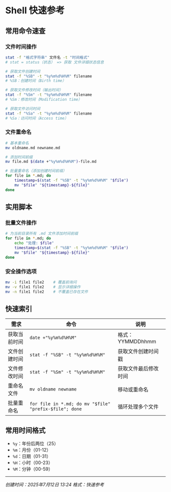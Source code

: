 # Shell 快速参考

## 常用命令速查

### 文件时间操作
```bash
stat -f "格式字符串" 文件名 -t "时间格式"
# stat = status（状态） => 获取 文件详细状态信息
```

```bash
# 获取文件创建时间
stat -f "%SB" -t "%y%m%d%H%M" filename
# %SB：创建时间（Birth time）

# 获取文件修改时间（输出时间）
stat -f "%Sm" -t "%y%m%d%H%M" filename
# %Sm：修改时间（Modification time）

# 获取文件访问时间
stat -f "%Sa" -t "%y%m%d%H%M" filename
# %Sa：访问时间（Access time）
```


### 文件重命名
```bash
# 基本重命名
mv oldname.md newname.md

# 添加时间前缀
mv file.md $(date +"%y%m%d%H%M")-file.md

# 批量重命名（添加创建时间前缀）
for file in *.md; do
    timestamp=$(stat -f "%SB" -t "%y%m%d%H%M" "$file")
    mv "$file" "${timestamp}-${file}"
done
```


## 实用脚本

### 批量文件操作
```bash
# 为当前目录所有 .md 文件添加时间前缀
for file in *.md; do
    echo "处理: $file"
    timestamp=$(stat -f "%SB" -t "%y%m%d%H%M" "$file")
    mv "$file" "${timestamp}-${file}"
done
```

### 安全操作选项
```bash
mv -i file1 file2    # 覆盖前询问
mv -v file1 file2    # 显示详细操作
mv -n file1 file2    # 不覆盖已存在文件
```

## 快速索引

| 需求 | 命令 | 说明 |
|------|------|------|
| 获取当前时间 | `date +"%y%m%d%H%M"` | 格式：YYMMDDhhmm |
| 文件创建时间 | `stat -f "%SB" -t "%y%m%d%H%M"` | 获取文件创建时间戳 |
| 文件修改时间 | `stat -f "%Sm" -t "%y%m%d%H%M"` | 获取文件最后修改时间 |
| 重命名文件 | `mv oldname newname` | 移动或重命名 |
| 批量重命名 | `for file in *.md; do mv "$file" "prefix-$file"; done` | 循环处理多个文件 |

## 常用时间格式
- `%y`：年份后两位（25）
- `%m`：月份（01-12）
- `%d`：日期（01-31）
- `%H`：小时（00-23）
- `%M`：分钟（00-59）

---

*创建时间：2025年7月12日 13:24*
*格式：快速参考* 